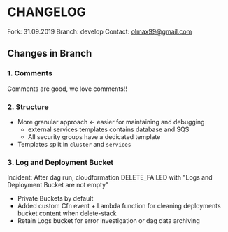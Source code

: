 # CHANGELOG

Fork: 31.09.2019
Branch: develop
Contact: olmax99@gmail.com

## Changes in Branch

### 1. Comments

Comments are good, we love comments!!

### 2. Structure

- More granular approach <- easier for maintaining and debugging
  * external services templates contains database and SQS
  * All security groups have a dedicated template 
- Templates split in `cluster` and `services`

### 3. Log and Deployment Bucket

Incident: After dag run, cloudformation DELETE_FAILED with "Logs and Deployment 
Bucket are not empty"

- Private Buckets by default
- Added custom Cfn event + Lambda function for cleaning deployments bucket 
content when delete-stack
- Retain Logs bucket for error investigation or dag data archiving




 